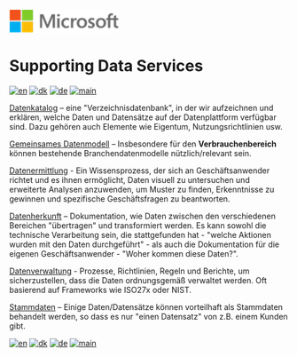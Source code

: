 ![microsoft](../images/microsoft.png)

# Supporting Data Services

[![en](https://img.shields.io/badge/lang-en-blue.svg)](SupportingDataServices.md)
[![dk](https://img.shields.io/badge/lang-da-red.svg)](SupportingDataServices-da.md)
[![de](https://img.shields.io/badge/lang-de-yellow.svg)](SupportingDataServices-de.md)
[![main](https://img.shields.io/badge/main-document-green.svg)](../README.md)

[Datenkatalog](Data_Catalog/DataCatalog-de.md) – eine "Verzeichnisdatenbank", in der wir aufzeichnen und erklären, welche Daten und Datensätze auf der Datenplattform verfügbar sind. Dazu gehören auch Elemente wie Eigentum, Nutzungsrichtlinien usw.

[Gemeinsames Datenmodell](Common_Data_Model/CommonDataModel-de.md) – Insbesondere für den **Verbrauchenbereich** können bestehende Branchendatenmodelle nützlich/relevant sein. 

[Datenermittlung](Data_Discovery/DataDiscovery-de.md) - Ein Wissensprozess, der sich an Geschäftsanwender richtet und es ihnen ermöglicht, Daten visuell zu untersuchen und erweiterte Analysen anzuwenden, um Muster zu finden, Erkenntnisse zu gewinnen und spezifische Geschäftsfragen zu beantworten.

[Datenherkunft](Data_Lineage/DataLineage-de.md) – Dokumentation, wie Daten zwischen den verschiedenen Bereichen "übertragen" und transformiert werden. Es kann sowohl die technische Verarbeitung sein, die stattgefunden hat - "welche Aktionen wurden mit den Daten durchgeführt" - als auch die Dokumentation für die eigenen Geschäftsanwender - "Woher kommen diese Daten?".

[Datenverwaltung](Data_Governance/DataGovernance-de.md) - Prozesse, Richtlinien, Regeln und Berichte, um sicherzustellen, dass die Daten ordnungsgemäß verwaltet werden. Oft basierend auf Frameworks wie ISO27x oder NIST.

[Stammdaten](/Master_Data/MasterData-de.md) – Einige Daten/Datensätze können vorteilhaft als Stammdaten behandelt werden, so dass es nur "einen Datensatz" von z.B. einem Kunden gibt.

[![en](https://img.shields.io/badge/lang-en-blue.svg)](SupportingDataServices.md)
[![dk](https://img.shields.io/badge/lang-da-red.svg)](SupportingDataServices-da.md)
[![de](https://img.shields.io/badge/lang-de-yellow.svg)](SupportingDataServices-de.md)
[![main](https://img.shields.io/badge/main-document-green.svg)](../README.md)